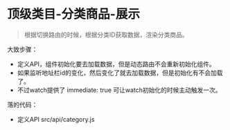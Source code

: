 # 顶级类目-分类商品-展示

> 根据切换路由的时候，根据分类ID获取数据，渲染分类商品。

大致步骤：

- 定义API，组件初始化要去加载数据，但是动态路由不会重新初始化组件。
- 如果监听地址栏id的变化，然后变化了就去加载数据，但是初始化有不会加载了。
- 不过watch提供了 immediate: true 可让watch初始化的时候主动触发一次。

落的代码：

- 定义API src/api/category.js
```diff

```